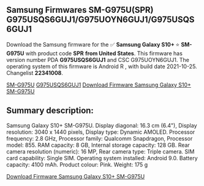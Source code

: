 <h2>Samsung Firmwares SM-G975U(SPR) G975USQS6GUJ1/G975UOYN6GUJ1/G975USQS6GUJ1</h2>
Download the Samsung firmware for the ✅ <strong>Samsung Galaxy S10+ </strong> ⭐ <strong>SM-G975U</strong> with product code <strong>SPR</strong> <strong> from United States</strong>. This firmware has version number PDA <strong>G975USQS6GUJ1</strong> and CSC G975UOYN6GUJ1. The operating system of this firmware is Android R , with build date 2021-10-25. Changelist <strong>22341008</strong>.


[SM-G975U](https://samfirm.shop/samsung/model/SM-G975U)
[G975USQS6GUJ1](https://samfirm.shop/samsung/pda/G975USQS6GUJ1)
[Download Firmware Samsung Galaxy S10+ SM-G975U](https://samfirm.shop/samsung/firmware/467971)
<h2>Summary description:</h2>
<p>Samsung Galaxy S10+ SM-G975U. Display diagonal: 16.3 cm (6.4"), Display resolution: 3040 x 1440 pixels, Display type: Dynamic AMOLED. Processor frequency: 2.8 GHz, Processor family: Qualcomm Snapdragon, Processor model: 855. RAM capacity: 8 GB, Internal storage capacity: 128 GB. Rear camera resolution (numeric): 16 MP, Rear camera type: Triple camera. SIM card capability: Single SIM. Operating system installed: Android 9.0. Battery capacity: 4100 mAh. Product colour: Pink. Weight: 175 g</p>


[Download Firmware Samsung Galaxy S10+ SM-G975U](https://samfirm.shop/samsung/firmware/467971)
